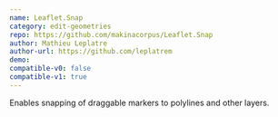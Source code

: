 ```yaml
---
name: Leaflet.Snap
category: edit-geometries
repo: https://github.com/makinacorpus/Leaflet.Snap
author: Mathieu Leplatre
author-url: https://github.com/leplatrem
demo: 
compatible-v0: false
compatible-v1: true
---
```


Enables snapping of draggable markers to polylines and other layers.
